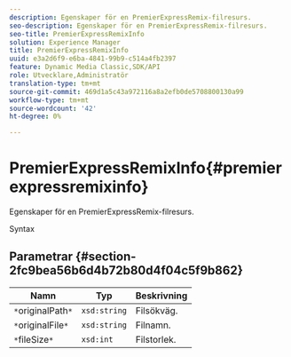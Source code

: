 ```yaml
---
description: Egenskaper för en PremierExpressRemix-filresurs.
seo-description: Egenskaper för en PremierExpressRemix-filresurs.
seo-title: PremierExpressRemixInfo
solution: Experience Manager
title: PremierExpressRemixInfo
uuid: e3a2d6f9-e6ba-4841-99b9-c514a4fb2397
feature: Dynamic Media Classic,SDK/API
role: Utvecklare,Administratör
translation-type: tm+mt
source-git-commit: 469d1a5c43a972116a8a2efb0de5708800130a99
workflow-type: tm+mt
source-wordcount: '42'
ht-degree: 0%

---
```



# PremierExpressRemixInfo{#premierexpressremixinfo}

Egenskaper för en PremierExpressRemix-filresurs.

Syntax

## Parametrar {#section-2fc9bea56b6d4b72b80d4f04c5f9b862}

| Namn | Typ | Beskrivning |
|---|---|---|
| `*`originalPath`*` | `xsd:string` | Filsökväg. |
| `*`originalFile`*` | `xsd:string` | Filnamn. |
| `*`fileSize`*` | `xsd:int` | Filstorlek. |

